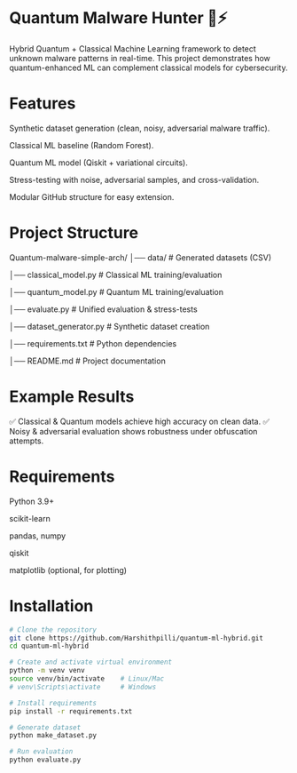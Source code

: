 # Quantum Malware Hunter 🔐⚡

Hybrid Quantum + Classical Machine Learning framework to detect unknown malware patterns in real-time.
This project demonstrates how quantum-enhanced ML can complement classical models for cybersecurity.

# Features

Synthetic dataset generation (clean, noisy, adversarial malware traffic).

Classical ML baseline (Random Forest).

Quantum ML model (Qiskit + variational circuits).

Stress-testing with noise, adversarial samples, and cross-validation.

Modular GitHub structure for easy extension.

# Project Structure

Quantum-malware-simple-arch/
│── data/                  # Generated datasets (CSV)

│── classical_model.py     # Classical ML training/evaluation

│── quantum_model.py       # Quantum ML training/evaluation

│── evaluate.py            # Unified evaluation & stress-tests

│── dataset_generator.py   # Synthetic dataset creation

│── requirements.txt       # Python dependencies

│── README.md              # Project documentation

# Example Results

✅ Classical & Quantum models achieve high accuracy on clean data.
✅ Noisy & adversarial evaluation shows robustness under obfuscation attempts.

# Requirements

Python 3.9+

scikit-learn

pandas, numpy

qiskit

matplotlib (optional, for plotting)

# Installation

```bash
# Clone the repository
git clone https://github.com/Harshithpilli/quantum-ml-hybrid.git
cd quantum-ml-hybrid

# Create and activate virtual environment
python -m venv venv
source venv/bin/activate    # Linux/Mac
# venv\Scripts\activate     # Windows

# Install requirements
pip install -r requirements.txt

# Generate dataset
python make_dataset.py

# Run evaluation
python evaluate.py 
